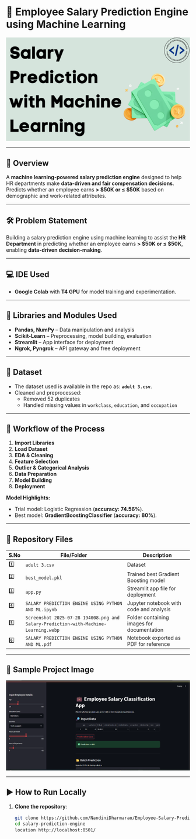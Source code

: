 # 💼 Employee Salary Prediction Engine using Machine Learning

![Salary Prediction Banner](Salary-Prediction-with-Machine-Learning.webp)

---

## 📖 Overview
A **machine learning-powered salary prediction engine** designed to help HR departments make **data-driven and fair compensation decisions**.  
Predicts whether an employee earns **> $50K or ≤ $50K** based on demographic and work-related attributes.

---

## 🛠️ Problem Statement
Building a salary prediction engine using machine learning to assist the **HR Department** in predicting whether an employee earns **> $50K or ≤ $50K**, enabling **data-driven decision-making**.

---

## 💻 IDE Used
- **Google Colab** with **T4 GPU** for model training and experimentation.

---

## 🧩 Libraries and Modules Used
- **Pandas, NumPy** – Data manipulation and analysis
- **Scikit-Learn** – Preprocessing, model building, evaluation
- **Streamlit** – App interface for deployment
- **Ngrok, Pyngrok** – API gateway and free deployment

---

## 📂 Dataset
- The dataset used is available in the repo as: **`adult 3.csv`**.
- Cleaned and preprocessed:
  - Removed 52 duplicates
  - Handled missing values in `workclass`, `education`, and `occupation`

---

## 🚀 Workflow of the Process

1. **Import Libraries**  
2. **Load Dataset**  
3. **EDA & Cleaning**  
4. **Feature Selection**  
5. **Outlier & Categorical Analysis**  
6. **Data Preparation**  
7. **Model Building**  
8. **Deployment**

**Model Highlights:**
- Trial model: Logistic Regression (**accuracy: 74.56%**).
- Best model: **GradientBoostingClassifier** (**accuracy: 80%**).

---

## 📁 Repository Files

| S.No | File/Folder                                              | Description                                       |
|------|----------------------------------------------------------|---------------------------------------------------|
| 1️⃣   | `adult 3.csv`                                           | Dataset                                           |
| 2️⃣   | `best_model.pkl`                                        | Trained best Gradient Boosting model             |
| 3️⃣   | `app.py`                                                | Streamlit app file for deployment                 |
| 4️⃣   | `SALARY PREDICTION ENGINE USING PYTHON AND ML.ipynb`    | Jupyter notebook with code and analysis           |
| 5️⃣   | `Screenshot 2025-07-28 194008.png and Salary-Prediction-with-Machine-Learning.webp`                                               | Folder containing images for documentation        |
| 6️⃣   | `SALARY PREDICTION ENGINE USING PYTHON AND ML.pdf`      | Notebook exported as PDF for reference            |

---

## 📸 Sample Project Image

![App Screenshot](Screenshot%202025-07-28%20194008.png)

---

## ▶️ How to Run Locally

1. **Clone the repository**:
   ```bash
   git clone https://github.com/NandiniDharmarao/Employee-Salary-Prediction-
   cd salary-prediction-engine
   location http://localhost:8501/
